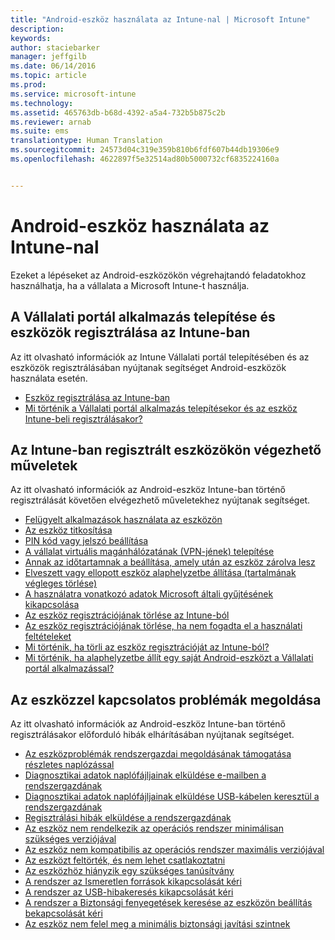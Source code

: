 ```yaml
---
title: "Android-eszköz használata az Intune-nal | Microsoft Intune"
description: 
keywords: 
author: staciebarker
manager: jeffgilb
ms.date: 06/14/2016
ms.topic: article
ms.prod: 
ms.service: microsoft-intune
ms.technology: 
ms.assetid: 465763db-b68d-4392-a5a4-732b5b875c2b
ms.reviewer: arnab
ms.suite: ems
translationtype: Human Translation
ms.sourcegitcommit: 24573d04c319e359b810b6fdf607b44db19306e9
ms.openlocfilehash: 4622897f5e32514ad80b5000732cf6835224160a


---
```



# Android-eszköz használata az Intune-nal

Ezeket a lépéseket az Android-eszközökön végrehajtandó feladatokhoz használhatja, ha a vállalata a Microsoft Intune-t használja.

## A Vállalati portál alkalmazás telepítése és eszközök regisztrálása az Intune-ban

Az itt olvasható információk az Intune Vállalati portál telepítésében és az eszközök regisztrálásában nyújtanak segítséget Android-eszközök használata esetén.

- [Eszköz regisztrálása az Intune-ban](enroll-your-device-in-Intune-android.md)
- [Mi történik a Vállalati portál alkalmazás telepítésekor és az eszköz Intune-beli regisztrálásakor?](what-happens-if-you-install-the-company-portal-app-and-enroll-your-device-in-intune-android.md)

## Az Intune-ban regisztrált eszközökön végezhető műveletek

Az itt olvasható információk az Android-eszköz Intune-ban történő regisztrálását követően elvégezhető műveletekhez nyújtanak segítséget.

- [Felügyelt alkalmazások használata az eszközön](use-managed-apps-on-your-device-android.md)
- [Az eszköz titkosítása](encrypt-your-device-android.md)
- [PIN kód vagy jelszó beállítása](set-your-pin-or-password-android.md)
- [A vállalat virtuális magánhálózatának (VPN-jének) telepítése](install-your-companys-virtual-private-network-VPN-android.md)
- [Annak az időtartamnak a beállítása, amely után az eszköz zárolva lesz](set-the-amount-of-time-before-your-device-is-locked-android.md)
- [Elveszett vagy ellopott eszköz alaphelyzetbe állítása (tartalmának végleges törlése)](reset-erase-your-lost-or-stolen-device-android.md)
- [A használatra vonatkozó adatok Microsoft általi gyűjtésének kikapcsolása](turn-off-microsoft-usage-data-collection-android.md)
- [Az eszköz regisztrációjának törlése az Intune-ból](unenroll-your-device-from-intune-android.md)
- [Az eszköz regisztrációjának törlése, ha nem fogadta el a használati feltételeket](unenroll-your-device-from-intune-if-you-declined-terms-of-use-android.md)
- [Mi történik, ha törli az eszköz regisztrációját az Intune-ból?](what-happens-if-you-unenroll-your-device-from-intune-android.md)
- [Mi történik, ha alaphelyzetbe állít egy saját Android-eszközt a Vállalati portál alkalmazással?](what-happens-if-you-reset-your-device-using-the-company-portal-android.md)
<!--- - [What is the Rights Management sharing app?](what-is-the-rms-sharing-app-android.md) --->

## Az eszközzel kapcsolatos problémák megoldása

Az itt olvasható információk az Android-eszköz Intune-ban történő regisztrálásakor előforduló hibák elhárításában nyújtanak segítséget.

- [Az eszközproblémák rendszergazdai megoldásának támogatása részletes naplózással](use-verbose-logging-to-help-your-it-administrator-fix-device-issues-android.md)
- [Diagnosztikai adatok naplófájljainak elküldése e-mailben a rendszergazdának](send-diagnostic-data-logs-to-your-it-administrator-using-email-android.md)
- [Diagnosztikai adatok naplófájljainak elküldése USB-kábelen keresztül a rendszergazdának](send-diagnostic-data-logs-to-your-it-administrator-using-a-usb-cable-android.md)
- [Regisztrálási hibák elküldése a rendszergazdának](send-enrollment-errors-to-your-it-administrator-android.md)
- [Az eszköz nem rendelkezik az operációs rendszer minimálisan szükséges verziójával](device-doesnt-have-the-required-minimum-operating-system-version-android.md)
- [Az eszköz nem kompatibilis az operációs rendszer maximális verziójával](device-doesnt-comply-with-maximum-operating-system-version-android.md)
- [Az eszközt feltörték, és nem lehet csatlakoztatni](your-device-is-rooted-and-you-cant-connect-android.md)
- [Az eszközhöz hiányzik egy szükséges tanúsítvány](your-device-is-missing-a-required-certificate-android.md)
- [A rendszer az Ismeretlen források kikapcsolását kéri](you-are-asked-to-turn-off-unknown-sources-android.md)
- [A rendszer az USB-hibakeresés kikapcsolását kéri](you-are-asked-to-turn-off-usb-debugging-android.md)
- [A rendszer a Biztonsági fenyegetések keresése az eszközön beállítás bekapcsolását kéri](you-are-asked-to-turn-on-scan-device-for-security-threats-android.md)
- [Az eszköz nem felel meg a minimális biztonsági javítási szintnek](your-device-does-not-meet-the-minimum-security-patch-android.md)






<!--HONumber=Jun16_HO5-->


